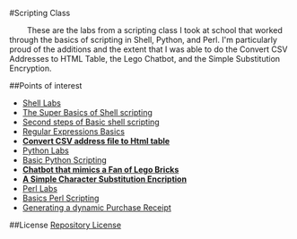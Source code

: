 #Scripting Class

&nbsp;&nbsp;&nbsp;&nbsp;&nbsp;&nbsp;&nbsp;&nbsp;These are the labs from a scripting class I took at school that worked through the basics of scripting in Shell, Python, and Perl. I'm particularly proud of the additions and the extent that I was able to do the Convert CSV Addresses to HTML Table, the Lego Chatbot, and the Simple Substitution Encryption.

##Points of interest
* [Shell Labs][shellFolder]
 * [The Super Basics of Shell scripting][shellSuperBasics]
 * [Second steps of Basic shell scripting][shellTheBasics]
 * [Regular Expressions Basics][shellRegex]
 * [**Convert CSV address file to Html table**][shellCsvToHtmlTable]
* [Python Labs][pythonFolder]
 * [Basic Python Scripting][pythonTheBasics]
 * [**Chatbot that mimics a Fan of Lego Bricks**][pythonChatbot]
 * [**A Simple Character Substitution Encription**][pythonEncryption]
* [Perl Labs][perlFolder]
 * [Basics Perl Scripting][perlTheBasics]
 * [Generating a dynamic Purchase Receipt][perlDynamicReceipt]

##License
[Repository License][license]

[shellFolder]: Labs_Shell
[shellSuperBasics]: lab1_super_basics
[shellTheBasics]: lab2_the_basics
[shellRegex]: lab3_RegEx
[shellCsvToHtmlTable]: lab4_CsvToHtmlTable
[pythonFolder]: Labs_Python
[pythonTheBasics]: lab6_the_basics
[pythonChatbot]: lab7_Lego_Fan_Chatbot
[pythonEncryption]: lab8_Simple_Character_Substitution_Encryption
[perlFolder]: Labs_Perl
[perlTheBasics]: lab9_the_basics
[perlDynamicReceipt]: lab10_dynamicReceipt
[license]: LICENSE.md